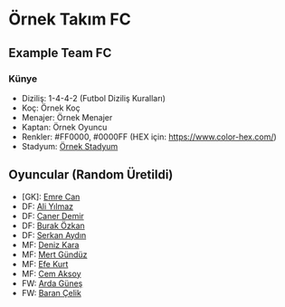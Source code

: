 # Örnek Takım FC
## Example Team FC

### Künye
* Diziliş: 1-4-4-2 (Futbol Diziliş Kuralları)
* Koç: Örnek Koç
* Menajer: Örnek Menajer
* Kaptan: Örnek Oyuncu
* Renkler: #FF0000, #0000FF (HEX için: https://www.color-hex.com/)
* Stadyum: [Örnek Stadyum](/stadyum/ornek-stadyum)
 
## Oyuncular (Random Üretildi)
* [GK]: [Emre Can](/oyuncu/ornek)
* DF: [Ali Yılmaz](/oyuncu/ornek)
* DF: [Caner Demir](/oyuncu/ornek)
* DF: [Burak Özkan](/oyuncu/ornek)
* DF: [Serkan Aydın](/oyuncu/ornek)
* MF: [Deniz Kara](/oyuncu/ornek)
* MF: [Mert Gündüz](/oyuncu/ornek)
* MF: [Efe Kurt](/oyuncu/ornek)
* MF: [Cem Aksoy](/oyuncu/ornek)
* FW: [Arda Güneş](/oyuncu/ornek)
* FW: [Baran Çelik](/oyuncu/ornek)